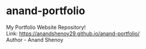 # anand-portfolio
My Portfolio Website Repository! <br>
Link: https://anandshenoy29.github.io/anand-portfolio/ <br>
Author - Anand Shenoy
